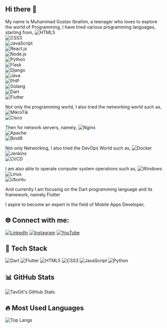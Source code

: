 ## Hi there 👋

My name is Muhammad Gustav Ibrahim, a teenager who loves to explore the world of Programming,
I have tried various programming languages, starting from,
![HTML5](https://img.shields.io/badge/HTML5-E34F26?style=for-the-badge&logo=html5&logoColor=white)  
![CSS3](https://img.shields.io/badge/CSS3-1572B6?style=for-the-badge&logo=css3&logoColor=white)  
![JavaScript](https://img.shields.io/badge/JavaScript-F7DF1E?style=for-the-badge&logo=javascript&logoColor=black)  
![React.js](https://img.shields.io/badge/React.Js-61DAFB?style=for-the-badge&logo=react&logoColor=black)  
![Node.js](https://img.shields.io/badge/Node.Js-339933?style=for-the-badge&logo=node.js&logoColor=white)  
![Python](https://img.shields.io/badge/Python-3776AB?style=for-the-badge&logo=python&logoColor=white)  
![Flask](https://img.shields.io/badge/Flask-000000?style=for-the-badge&logo=flask&logoColor=white)  
![Django](https://img.shields.io/badge/Django-092E20?style=for-the-badge&logo=django&logoColor=white)  
![Java](https://img.shields.io/badge/Java-007396?style=for-the-badge&logo=java&logoColor=white)  
![PHP](https://img.shields.io/badge/PHP-777BB4?style=for-the-badge&logo=php&logoColor=white)  
![Golang](https://img.shields.io/badge/Go-00ADD8?style=for-the-badge&logo=go&logoColor=white)  
![Dart](https://img.shields.io/badge/Dart-0175C2?style=for-the-badge&logo=dart&logoColor=white)  
![Flutter](https://img.shields.io/badge/Flutter-02569B?style=for-the-badge&logo=flutter&logoColor=white)


Not only the programming world, I also tried the networking world such as,
![MikroTik](https://img.shields.io/badge/MikroTik-D9252A?style=for-the-badge&logo=mikrotik&logoColor=white)  
![Cisco](https://img.shields.io/badge/Cisco-1BA0D7?style=for-the-badge&logo=cisco&logoColor=white)  

Then for network servers, namely,
![Nginx](https://img.shields.io/badge/Nginx-009639?style=for-the-badge&logo=nginx&logoColor=white)  
![Apache](https://img.shields.io/badge/Apache-D22128?style=for-the-badge&logo=apache&logoColor=white)  
![Bind9](https://img.shields.io/badge/Bind9-FF6F00?style=for-the-badge&logo=bind9&logoColor=white)  

Not only Networking, I also tried the DevOps World such as,
![Docker](https://img.shields.io/badge/Docker-2496ED?style=for-the-badge&logo=docker&logoColor=white)  
![Jenkins](https://img.shields.io/badge/Jenkins-D24939?style=for-the-badge&logo=jenkins&logoColor=white)  
![CI/CD](https://img.shields.io/badge/CI/CD-430098?style=for-the-badge&logo=githubactions&logoColor=white)  

I am also able to operate computer system operations such as,
![Windows](https://img.shields.io/badge/Windows-0078D6?style=for-the-badge&logo=windows&logoColor=white)  
![Linux](https://img.shields.io/badge/Linux-FCC624?style=for-the-badge&logo=linux&logoColor=black)  
![Ubuntu](https://img.shields.io/badge/Ubuntu-E95420?style=for-the-badge&logo=ubuntu&logoColor=white)  



And currently I am focusing on the Dart programming language and its framework, namely Flutter

I aspire to become an expert in the field of Mobile Apps Developer,

## 🌐 Connect with me:

[![LinkedIn](https://img.shields.io/badge/LinkedIn-0077B5?style=for-the-badge&logo=linkedin&logoColor=white)](https://www.linkedin.com/in/muhammad-gustav-ibrahim-7a2a01293/)
[![Instagram](https://img.shields.io/badge/Instagram-E4405F?style=for-the-badge&logo=instagram&logoColor=white)](https://www.instagram.com/mhmmdgustavibrm_tech/)
[![YouTube](https://img.shields.io/badge/YouTube-FF0000?style=for-the-badge&logo=youtube&logoColor=white)](https://www.youtube.com/@GustavIbrahim)



## 🚀 Tech Stack
![Dart](https://img.shields.io/badge/Dart-0175C2?style=for-the-badge&logo=dart&logoColor=white)
![Flutter](https://img.shields.io/badge/Flutter-02569B?style=for-the-badge&logo=flutter&logoColor=white)
![HTML5](https://img.shields.io/badge/HTML5-E34F26?style=for-the-badge&logo=html5&logoColor=white)
![CSS3](https://img.shields.io/badge/CSS3-1572B6?style=for-the-badge&logo=css3&logoColor=white)
![JavaScript](https://img.shields.io/badge/JavaScript-F7DF1E?style=for-the-badge&logo=javascript&logoColor=black)
![Python](https://img.shields.io/badge/Python-3776AB?style=for-the-badge&logo=python&logoColor=white)

## 📊 GitHub Stats
![TavGit's GitHub Stats](https://github-readme-stats.vercel.app/api?username=TavGit&show_icons=true&theme=tokyonight)


## 🔥 Most Used Languages
![Top Langs](https://github-readme-stats.vercel.app/api/top-langs/?username=TavGit&layout=compact&hide=php,c,cpp,java,typescript&theme=tokyonight)


